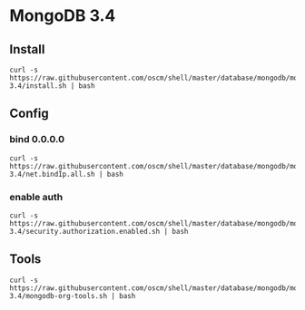 MongoDB 3.4 
=====

## Install 

	curl -s https://raw.githubusercontent.com/oscm/shell/master/database/mongodb/mongodb-3.4/install.sh | bash
	
## Config

### bind 0.0.0.0
	
	curl -s https://raw.githubusercontent.com/oscm/shell/master/database/mongodb/mongodb-3.4/net.bindIp.all.sh | bash
	
### enable auth
	
	curl -s https://raw.githubusercontent.com/oscm/shell/master/database/mongodb/mongodb-3.4/security.authorization.enabled.sh | bash
	
	
## Tools

	curl -s https://raw.githubusercontent.com/oscm/shell/master/database/mongodb/mongodb-3.4/mongodb-org-tools.sh | bash
	
	